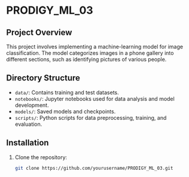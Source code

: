 # PRODIGY_ML_03

## Project Overview
This project involves implementing a machine-learning model for image classification. The model categorizes images in a phone gallery into different sections, such as identifying pictures of various people. 

## Directory Structure
- `data/`: Contains training and test datasets.
- `notebooks/`: Jupyter notebooks used for data analysis and model development.
- `models/`: Saved models and checkpoints.
- `scripts/`: Python scripts for data preprocessing, training, and evaluation.

## Installation
1. Clone the repository:
   ```bash
   git clone https://github.com/yourusername/PRODIGY_ML_03.git
